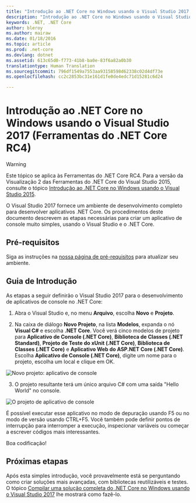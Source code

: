 ```yaml
---
title: "Introdução ao .NET Core no Windows usando o Visual Studio 2017 | Microsoft Docs"
description: "Introdução ao .NET Core no Windows usando o Visual Studio 2017"
keywords: .NET, .NET Core
author: bleroy
ms.author: mairaw
ms.date: 01/18/2016
ms.topic: article
ms.prod: .net-core
ms.devlang: dotnet
ms.assetid: 613c65d0-f773-41b8-ba0e-83f6a82a0b30
translationtype: Human Translation
ms.sourcegitcommit: 796df1549a7553aa93158598d62338c02d4df73e
ms.openlocfilehash: cc2c2853bc31e161d1fe0de4edc71d15281c6d24

---
```


# <a name="getting-started-with-net-core-on-windows-using-visual-studio-2017-net-core-tools-rc4"></a>Introdução ao .NET Core no Windows usando o Visual Studio 2017 (Ferramentas do .NET Core RC4)

> [!WARNING]
> Este tópico se aplica às Ferramentas do .NET Core RC4. Para a versão da Visualização 2 das Ferramentas do .NET Core do Visual Studio 2015, consulte o tópico [Introdução ao .NET Core no Windows usando o Visual Studio 2015](../../tutorials/using-on-windows.md).

O Visual Studio 2017 fornece um ambiente de desenvolvimento completo para desenvolver aplicativos .NET Core. Os procedimentos deste documento descrevem as etapas necessárias para criar um aplicativo de console muito simples, usando o Visual Studio e o .NET Core.

## <a name="prerequisites"></a>Pré-requisitos

Siga as instruções na [nossa página de pré-requisitos](../windows-prerequisites.md) para atualizar seu ambiente.

## <a name="getting-started"></a>Guia de Introdução

As etapas a seguir definirão o Visual Studio 2017 para o desenvolvimento de aplicativos de console no .NET Core:

1. Abra o Visual Studio e, no menu **Arquivo**, escolha **Novo** e **Projeto**.

2. Na caixa de diálogo **Novo Projeto**, na lista **Modelos**, expanda o nó **Visual C#** e escolha **.NET Core**. Você verá cinco modelos de projeto para **Aplicativo de Console (.NET Core)**, **Biblioteca de Classes (.NET Standard)**, **Projeto de Teste do xUnit (.NET Core)**, **Biblioteca de Classes (.NET Core)** e **Aplicativo Web do ASP.NET Core (.NET Core)**. Escolha **Aplicativo de Console (.NET Core)**, digite um nome para o projeto, escolha um local e clique em OK.

  ![Novo projeto: aplicativo de console](media/new-project-console-app.png)

3. O projeto resultante terá um único arquivo C# com uma saída "Hello World" no console.

  ![O projeto de aplicativo de console](media/console-app-solution.png)

É possível executar esse aplicativo no modo de depuração usando F5 ou no modo de versão usando CTRL+F5. Você também pode definir pontos de interrupção para interromper a execução, inspecionar variáveis ou começar a escrever códigos mais interessantes.

Boa codificação!

## <a name="next-steps"></a>Próximas etapas

Após esta simples introdução, você provavelmente está se perguntando como criar soluções mais avançadas, com bibliotecas reutilizáveis e testes. O tópico [Compilar uma solução completa do .NET Core no Windows usando o Visual Studio 2017](using-on-windows-vs-2017-full-solution.md) lhe mostrará como fazê-lo.



<!--HONumber=Feb17_HO2-->


